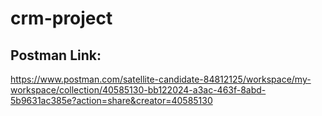  # crm-project

## Postman Link:
https://www.postman.com/satellite-candidate-84812125/workspace/my-workspace/collection/40585130-bb122024-a3ac-463f-8abd-5b9631ac385e?action=share&creator=40585130
